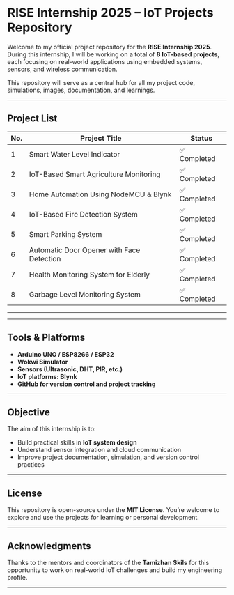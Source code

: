 # RISE Internship 2025 – IoT Projects Repository

Welcome to my official project repository for the **RISE Internship 2025**. During this internship, I will be working on a total of **8 IoT-based projects**, each focusing on real-world applications using embedded systems, sensors, and wireless communication.

This repository will serve as a central hub for all my project code, simulations, images, documentation, and learnings.

---

## Project List

| No. | Project Title                          | Status       |
|-----|----------------------------------------|--------------|
| 1   | Smart Water Level Indicator            | ✅ Completed | 
| 2   | IoT-Based Smart Agriculture Monitoring | ✅ Completed | 
| 3   | Home Automation Using NodeMCU & Blynk  | ✅ Completed | 
| 4   | IoT-Based Fire Detection System        | ✅ Completed | 
| 5   | Smart Parking System                   | ✅ Completed | 
| 6   | Automatic Door Opener with Face Detection |✅ Completed | 
| 7   | Health Monitoring System for Elderly   | ✅ Completed | 
| 8   | Garbage Level Monitoring System        | ✅ Completed | 

---

---

## Tools & Platforms

- **Arduino UNO / ESP8266 / ESP32**
- **Wokwi Simulator**
- **Sensors (Ultrasonic, DHT, PIR, etc.)**
- **IoT platforms: Blynk**
- **GitHub for version control and project tracking**

---

## Objective

The aim of this internship is to:
- Build practical skills in **IoT system design**
- Understand sensor integration and cloud communication
- Improve project documentation, simulation, and version control practices

---

## License

This repository is open-source under the **MIT License**. You’re welcome to explore and use the projects for learning or personal development.

---

## Acknowledgments

Thanks to the mentors and coordinators of the **Tamizhan Skils** for this opportunity to work on real-world IoT challenges and build my engineering profile.

---




